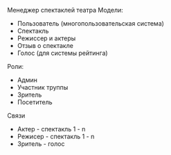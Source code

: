 Менеджер спектаклей театра
Модели:
- Пользователь (многопользовательская система)
- Спектакль
- Режиссер и актеры
- Отзыв о спектакле
- Голос (для системы рейтинга)

Роли:
- Админ
- Участник труппы
- Зритель
- Посетитель

Связи
- Актер - спектакль 1 - n
- Режисер - спектакль 1 - n
- Зритель - голос
